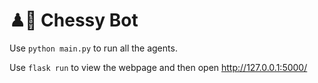 # ♟🤖 Chessy Bot


Use `python main.py` to run all the agents.

Use `flask run` to view the webpage and then open <http://127.0.0.1:5000/>
